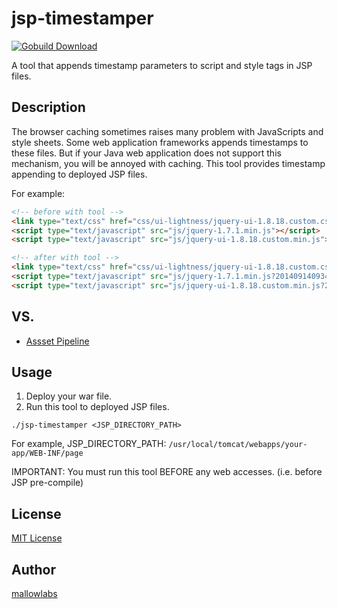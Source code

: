 jsp-timestamper
====
[![Gobuild Download](http://gobuild.io/badge/github.com/mallowlabs/jsp-timestamper/download.png)](http://gobuild.io/github.com/mallowlabs/jsp-timestamper)

A tool that appends timestamp parameters to script and style tags in JSP files.


## Description
The browser caching sometimes raises many problem with JavaScripts and style sheets.
Some web application frameworks appends timestamps to these files.
But if your Java web application does not support this mechanism,
you will be annoyed with caching.
This tool provides timestamp appending to deployed JSP files.


For example:
```html
<!-- before with tool -->
<link type="text/css" href="css/ui-lightness/jquery-ui-1.8.18.custom.css" rel="stylesheet" />
<script type="text/javascript" src="js/jquery-1.7.1.min.js"></script>
<script type="text/javascript" src="js/jquery-ui-1.8.18.custom.min.js"></script>
```
```html
<!-- after with tool -->
<link type="text/css" href="css/ui-lightness/jquery-ui-1.8.18.custom.css?20140914093459" rel="stylesheet" />
<script type="text/javascript" src="js/jquery-1.7.1.min.js?20140914093459"></script>
<script type="text/javascript" src="js/jquery-ui-1.8.18.custom.min.js?20140914093459"></script>
```

## VS.
* [Assset Pipeline](http://guides.rubyonrails.org/asset_pipeline.html)

## Usage
1. Deploy your war file.
2. Run this tool to deployed JSP files.

```
./jsp-timestamper <JSP_DIRECTORY_PATH>
```
For example, JSP_DIRECTORY_PATH: ```/usr/local/tomcat/webapps/your-app/WEB-INF/page```

IMPORTANT: You must run this tool BEFORE any web accesses. (i.e. before JSP pre-compile)

## License

[ MIT License](https://github.com/mallowlabs/jsp-timestamper/blob/master/LICENSE.txt)

## Author

[mallowlabs](https://github.com/mallowlabs)
